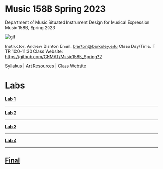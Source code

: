 **Music 158B Spring 2023**
======================
Department of Music
Situated Instrument Design for Musical Expression
Music 158B, Spring 2023

![gif](http://i.imgur.com/TuOehiT.gif)

Instructor: Andrew Blanton
Email: blanton@berkeley.edu
Class Day/Time: T TR 10:0-11:30
Class Website: https://github.com/CNMAT/Music158B_Spring22

[Syllabus](https://github.com/CNMAT/Music158B_Spring23/blob/master/SYLLABUS.md)
| [Art Resources](https://github.com/CNMAT/Music158B_Spring23/blob/master/RESOURCES.md)
| [Class Website](https://github.com/CNMAT/Music158B_Spring23)

Labs
==================
[**Lab 1**](https://github.com/CNMAT/Music158B_Spring22/blob/main/Lab_1.pdf)
___
[**Lab 2**](https://github.com/CNMAT/Music158B_Spring22/blob/main/Lab_2.pdf)
___
[**Lab 3**](https://github.com/CNMAT/Music158B_Spring22/blob/main/Lab_3.pdf)
___
[**Lab 4**](https://github.com/CNMAT/Music158B_Spring22/blob/main/Lab_4.pdf)
___
[**Final**](https://github.com/CNMAT/Music158B_Spring22/blob/main/Final.pdf)
---
